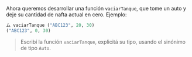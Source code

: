 Ahora queremos desarrollar una función `vaciarTanque`, que tome un auto y deje su cantidad de nafta actual en cero. Ejemplo:

```haskell
ム vaciarTanque ("ABC123", 20, 30)
("ABC123", 0, 30)
```

> Escribí la función `vaciarTanque`, explicitá su tipo, usando el sinónimo de tipo `Auto`. 